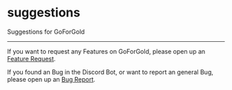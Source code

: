 # suggestions

Suggestions for GoForGold

---
If you want to request any Features on GoForGold, please open up an [Feature Request](https://github.com/r-GoForGold/suggestions/issues/new?assignees=&labels=&template=feature_request.md).

If you found an Bug in the Discord Bot, or want to report an general Bug, please open up an [Bug Report](https://github.com/r-GoForGold/suggestions/issues/new?assignees=&labels=&template=bug_report.md).
